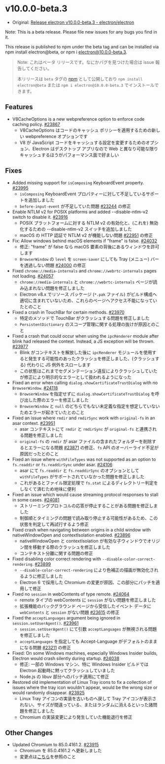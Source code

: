 # v10.0.0-beta.3

- Original: [Release electron v10.0.0-beta.3 - electron/electron](https://github.com/electron/electron/releases/tag/v10.0.0-beta.3)

Note: This is a beta release. Please file new issues for any bugs you find in it.

This release is published to npm under the beta tag and can be installed via npm install electron@beta, or npm i electron@10.0.0-beta.3.

> Note: これはベータ リリースです。なにかバグを見つけた場合は issue 報告してください。
>
> 本リリースは `beta` タグの [npm](https://www.npmjs.com/package/electron) として公開しており `npm install electron@beta` または `npm i electron@10.0.0-beta.3` でインストールできます。

## Features

- V8CacheOptions is a new webpreference option to enforce code caching policy. [#23867](https://github.com/electron/electron/pull/23867)
  - V8CacheOptions はコードのキャッシュ ポリシーを適用するための新しい webpreference オプションです
  - V8 が JavaScript コードをキャッシュする設定を変更するためのオプション、Electron はデスクトップ アプリなので Web と異なり可能な限りキャッシュするほうがパフォーマンス面で好ましい

## Fixes

- Added missing support for `isComposing` KeyboardEvent property. [#23995](https://github.com/electron/electron/pull/23995)
  - `isComposing` KeyboardEvent プロパティーに対して不足しているサポートを追加しました
  - `before-input-event` が不足していた問題 [#23244](https://github.com/electron/electron/issues/23244) の修正
- Enable NTLM v2 for POSIX platforms and added --disable-ntlm-v2 switch to disable it. [#23916](https://github.com/electron/electron/pull/23916)
  - POSIX プラットフォームに対する NTLM v2 の有効化と、(これを) 無効化するための --disable-ntlm-v2 スイッチを追加しました
  - macOS の HTTP 認証で NTLM v2 が機能しない問題 [#22951](https://github.com/electron/electron/issues/22951) の修正
- Fix: Allow windows behind macOS elements if "frame" is false. [#24032](https://github.com/electron/electron/pull/24032)
  - 修正: "frame" が false なら macOS 要素の背後にあるウィンドウを許可します
  - `BrowserWindow` の `level` を `screen-saver` にしても Tray (メニュー) バーを透過しない問題 [#24000](https://github.com/electron/electron/issues/24000) の修正
- Fixed `chrome://media-internals` and `chrome://webrtc-internals` pages not loading. [#24057](https://github.com/electron/electron/pull/24057)
  - `chrome://media-internals` と `chrome://webrtc-internals` ページが読み込まれない問題を修正しました
  - Electron v8.x でリソース パッケージ (`*.pak` ファイル) がビルド構成へ適切に含まれていないため、これらのページへアクセス不能になっていたとのこと
- Fixed a crash in TouchBar for certain methods. [#23970](https://github.com/electron/electron/pull/23970)
  - 特定のメソッドで TouchBar がクラッシュする問題を修正しました
  - `PersistentDictionary` のスコープ管理に関する処理の抜けが原因とのこと
- Fixed a crash that could occur when using the `ipcRenderer` module after blink had released the context. Instead, a JS exception will be thrown. [#23977](https://github.com/electron/electron/pull/23977)
  - Blink がコンテキストを解放した後に `ipcRenderer` モジュールを使用すると発生する可能性のあったクラッシュを修正しました、(クラッシュする) 代わりに JS 例外をスローします
  - この状態はこれまでセグメンテーション違反によりクラッシュしていたが修正により明示的なエラーとして扱われるようになった
- Fixed an error when calling `dialog.showCertificateTrustDialog` with no `BrowserWindow`. [#24118](https://github.com/electron/electron/pull/24118)
  - `BrowserWindow` を指定せずに `dialog.showCertificateTrustDialog` を呼び出した際のエラーを修正しました
  - `BrowserWindow` と `null` のどちらでもない未定義な指定を想定していないためエラーが起きていたとのこと
- Fixed an issue where `rmdir` and `rmdirSync` work with `original-fs` in an asar context. [#23951](https://github.com/electron/electron/pull/23951)
  - asar コンテキストにて `rmdir` と `rmdirSync` が `original-fs` と連携される問題を修正しました
  - `original-fs` の `rmdir` が asar ファイルの含まれたフォルダーを削除するとエラーになる問題 [#23871](https://github.com/electron/electron/issues/23871) の修正、`fs` API のオーバーライド不足が原因だったとのこと
- Fixed an issue where `withFileTypes` was not supported as an option to `fs.readdir` or `fs.readdirSync` under asar. [#24106](https://github.com/electron/electron/pull/24106)
  - asar にて `fs.readdir` と `fs.readdirSync` のオプションとして `withFileTypes` がサポートされていなかった問題を修正しました
  - これがあるとファイル限定処理で `fs.stat` によるディレクトリー判定をしなくて済むため地味に便利
- Fixed an issue which would cause streaming protocol responses to stall in some cases. [#24081](https://github.com/electron/electron/pull/24081)
  - ストリーミングプロトコルの応答が停止することがある問題を修正しました
  - 制御順とタイミングの問題で読み取り停止する可能性があるため、この状態を判定して再試行するよう修正
- Fixed crash when navigating between origins in a child window with nativeWindowOpen and contextIsolation enabled. [#23896](https://github.com/electron/electron/pull/23896)
  - nativeWindowOpen と contextIsolation が有効な子ウィンドウでオリジン間を移動する際のクラッシュを修正しました
  - コンテキスト分離に関する問題の修正
- Fixed disabling color correct rendering with `--disable-color-correct-rendering`. [#23899](https://github.com/electron/electron/pull/23899)
  - `--disable-color-correct-rendering` により色補正の描画が無効化されるように修正しました
  - Electron 6 で採用した Chromium の変更が原因、この部分にパッチを適用して修正
- Fixed no `session` in webContents of type remote. [#24064](https://github.com/electron/electron/pull/24064)
  - remote タイプの webContents に `session` がない問題を修正しました
  - 拡張機能のバックグラウンド ページから受信したイベント データに `webContents` と `session` がない問題 [#23615](https://github.com/electron/electron/issues/23615) の修正
- Fixed the `acceptLanguages` argument being ignored in `session.setUserAgent()`. [#23961](https://github.com/electron/electron/pull/23961)
  - `session.setUserAgent()` にて引数 `acceptLanguages` が無視される問題を修正しました
  - `acceptLanguages` を指定しても Accept-Language がデフォルトのままになる問題 [#23211](https://github.com/electron/electron/issues/23211) の修正
- Fixed: On some Windows machines, especially Windows Insider builds, Electron would crash silently during startup. [#24038](https://github.com/electron/electron/pull/24038)
  - 修正: 一部の Windows マシン、特に Windows Insider ビルドでは Electron 起動時に黙ってクラッシュしていました
  - Node.js の libuv 部分へのパッチ適用にて修正
- Restored old implementation of Linux Tray icons to fix a collection of issues where the tray icon wouldn't appear, would be the wrong size or would randomly disappear. [#23925](https://github.com/electron/electron/pull/23925)
  - Linux Tray アイコンの実装を古いものへ戻して Tray アイコンが表示されない、サイズが間違っている、またはランダムに消えるといった諸問題を修正しました
  - Chromium の実装変更により発生していた機能退行を修正

## Other Changes

- Updated Chromium to 85.0.4161.2. [#23915](https://github.com/electron/electron/pull/23915)
  - Chromium を 85.0.4161.2 へ更新しました
  - 変更点は[こちら](https://developers.google.com/web/updates/2020/08/nic85)を参照のこと
